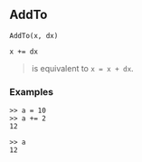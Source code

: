 ## AddTo

``` 
AddTo(x, dx)

x += dx
``` 

> is equivalent to `x = x + dx`.

### Examples
```   
>> a = 10
>> a += 2   
12    
 
>> a    
12    
```
